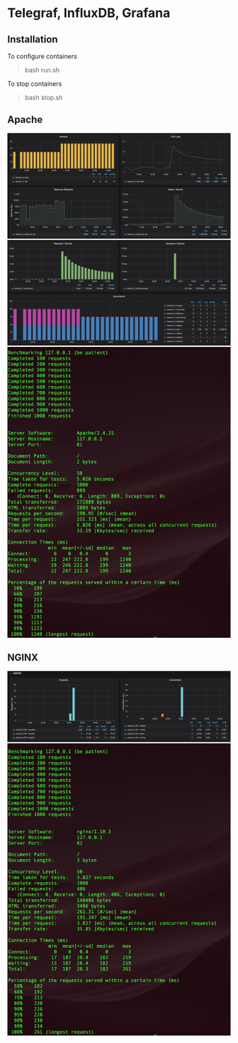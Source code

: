 # Telegraf, InfluxDB, Grafana

## Installation
To configure containers
> bash run.sh

To stop containers
> bash stop.sh

## Apache
![Apache metrics 1](/image/apache_metrics_1.png)
![Apache metrics 2](/image/apache_metrics_2.png)
![Apache terminal metrics](/image/apache_terminal.png)

## NGINX
![Nginx metrics](/image/nginx_metrics.png)
![Nginx terminal metrics](/image/nginx_terminal.png)